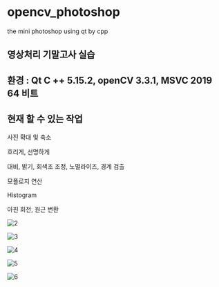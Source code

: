 # opencv_photoshop
the mini photoshop using qt by cpp


## 영상처리 기말고사 실습
## 환경 : Qt C ++ 5.15.2, openCV 3.3.1, MSVC 2019 64 비트



## 현재 할 수 있는 작업 
 사진 확대 및 축소
 
 흐리게, 선명하게
 
 대비, 밝기, 회색조 조정, 노멀라이즈, 경계 검출 
 
 모폴로지 연산
 
 Histogram
 
 아핀 회전, 원근 변환
 
 
 ![2](https://user-images.githubusercontent.com/67878157/121289193-8788f100-c91f-11eb-8842-0289bc131d72.jpg)
 
 
![3](https://user-images.githubusercontent.com/67878157/121289197-88ba1e00-c91f-11eb-95ff-cb5ed17c1224.jpg)


![4](https://user-images.githubusercontent.com/67878157/121289200-88ba1e00-c91f-11eb-8555-d900e607d3cc.jpg)


![5](https://user-images.githubusercontent.com/67878157/121289201-8952b480-c91f-11eb-9d3b-479bd03d771c.jpg)


![6](https://user-images.githubusercontent.com/67878157/121289204-89eb4b00-c91f-11eb-9b0d-1c7d55109e20.jpg)
